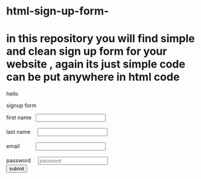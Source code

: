 # html-sign-up-form-
in this repository you will find simple and clean   sign up form  for your website , again its just simple code can be put anywhere in html code 
=
<html>
  <head> hello </head>
    <body>
      <p> signup form </p>
      <form action =""  method ="">
            <label for = "name">first name &nbsp; </label>
            <input type ="text" name = "name" id ="">
            <br>
            <br>
            <label for ="name">last name &nbsp; &nbsp;</label>
            <input type ="text" name = "name" id ="">
            <br>
            <br>
            <label for = "email">email &nbsp; &nbsp; &nbsp; &nbsp; &nbsp;</label>
            <input type ="email"  id ="">
            <br>
            <br>
            <label for = "password"> password &nbsp; &nbsp;</label>
            <input type = "password" placeholder="password">
            <br>
            <button type ="submit">submit</button>
            </form>
  </body>
  </html>

